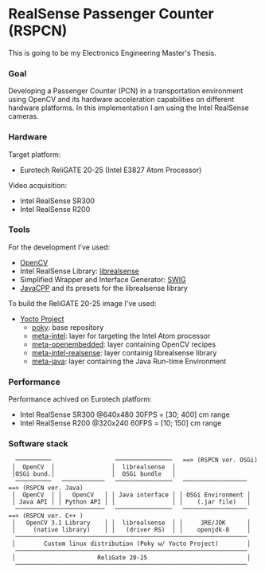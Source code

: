 # RealSense Passenger Counter (RSPCN)
This is going to be my Electronics Engineering Master's Thesis.

### Goal
Developing a Passenger Counter (PCN) in a transportation environment using OpenCV and its hardware acceleration capabilities on different hardware platforms. In this implementation I am using the Intel RealSense cameras.

### Hardware
Target platform: 
* Eurotech ReliGATE 20-25 (Intel E3827 Atom Processor)

Video acquisition:
* Intel RealSense SR300
* Intel RealSense R200

### Tools
For the development I've used:
* [OpenCV](http://opencv.org/)
* Intel RealSense Library: [librealsense](https://github.com/IntelRealSense/librealsense)
* Simplified Wrapper and Interface Generator: [SWIG](http://www.swig.org/)
* [JavaCPP](https://github.com/bytedeco/javacpp) and its presets for the librealsense library

To build the ReliGATE 20-25 image I've used:
* [Yocto Project](https://www.yoctoproject.org/)
    * [poky](http://git.yoctoproject.org/cgit.cgi/poky): base repository
    * [meta-intel](http://git.yoctoproject.org/cgit.cgi/meta-intel): layer for targeting the Intel Atom processor
    * [meta-openembedded](https://github.com/openembedded/meta-openembedded): layer containing OpenCV recipes
    * [meta-intel-realsense](https://github.com/IntelRealSense/meta-intel-realsense.git): layer containig librealsense library
    * [meta-java](http://git.yoctoproject.org/cgit/cgit.cgi/meta-java): layer containing the Java Run-time Environment

### Performance
Performance achived on Eurotech platform:
* Intel RealSense SR300 @640x480 30FPS = [30; 400] cm range
* Intel RealSense R200  @320x240 60FPS = [10; 150] cm range

### Software stack

```
  ──────────                  ────────────────   ==> (RSPCN ver. OSGi)
 │  OpenCV  │                │  librealsense  │ 
 │OSGi bund.│                │  OSGi bundle   │ 
  ──────────   ────────────   ────────────────   ──────────────────   ==> (RSPCN ver. Java)
 │  OpenCV  │ │   OpenCV   │ │ Java interface │ │ OSGi Environment │
 │ Java API │ │ Python API │ │                │ │    (.jar file)   │
  ─────────────────────────   ────────────────   ──────────────────   ==> (RSPCN ver. C++ )
 │   OpenCV 3.1 Library    │ │  librealsense  │ │     JRE/JDK      │
 │     (native library)    │ │   (driver RS)  │ │    openjdk-8     │
  ───────────────────────────────────────────────────────────────── 
 │        Custom linux distribution (Poky w/ Yocto Project)        │
  ───────────────────────────────────────────────────────────────── 
 │                       ReliGate 20-25                            │
  ───────────────────────────────────────────────────────────────── 
```
